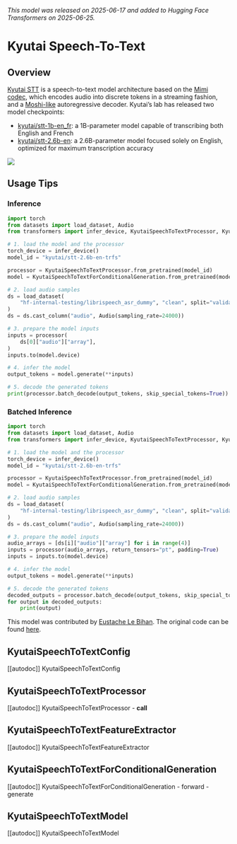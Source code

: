 <!--Copyright 2025 The HuggingFace Team. All rights reserved.

Licensed under the Apache License, Version 2.0 (the "License"); you may not use this file except in compliance with
the License. You may obtain a copy of the License at

http://www.apache.org/licenses/LICENSE-2.0

Unless required by applicable law or agreed to in writing, software distributed under the License is distributed on
an "AS IS" BASIS, WITHOUT WARRANTIES OR CONDITIONS OF ANY KIND, either express or implied. See the License for the
specific language governing permissions and limitations under the License.

⚠️ Note that this file is in Markdown but contain specific syntax for our doc-builder (similar to MDX) that may not be
rendered properly in your Markdown viewer.

-->
*This model was released on 2025-06-17 and added to Hugging Face Transformers on 2025-06-25.*

# Kyutai Speech-To-Text
## Overview

[Kyutai STT](https://kyutai.org/next/stt) is a speech-to-text model architecture based on the [Mimi codec](https://huggingface.co/docs/transformers/en/model_doc/mimi), which encodes audio into discrete tokens in a streaming fashion, and a [Moshi-like](https://huggingface.co/docs/transformers/en/model_doc/moshi) autoregressive decoder. Kyutai’s lab has released two model checkpoints:
- [kyutai/stt-1b-en_fr](https://huggingface.co/kyutai/stt-1b-en_fr): a 1B-parameter model capable of transcribing both English and French
- [kyutai/stt-2.6b-en](https://huggingface.co/kyutai/stt-2.6b-en): a 2.6B-parameter model focused solely on English, optimized for maximum transcription accuracy

<div class="flex justify-center">
    <img src="https://huggingface.co/datasets/eustlb/documentation-images/resolve/main/kyutai_stt.png"/>
</div>

## Usage Tips

### Inference

```python
import torch
from datasets import load_dataset, Audio
from transformers import infer_device, KyutaiSpeechToTextProcessor, KyutaiSpeechToTextForConditionalGeneration

# 1. load the model and the processor
torch_device = infer_device()
model_id = "kyutai/stt-2.6b-en-trfs"

processor = KyutaiSpeechToTextProcessor.from_pretrained(model_id)
model = KyutaiSpeechToTextForConditionalGeneration.from_pretrained(model_id, device_map=torch_device, dtype="auto")

# 2. load audio samples
ds = load_dataset(
    "hf-internal-testing/librispeech_asr_dummy", "clean", split="validation"
)
ds = ds.cast_column("audio", Audio(sampling_rate=24000))

# 3. prepare the model inputs
inputs = processor(
    ds[0]["audio"]["array"],
)
inputs.to(model.device)

# 4. infer the model
output_tokens = model.generate(**inputs)

# 5. decode the generated tokens
print(processor.batch_decode(output_tokens, skip_special_tokens=True))
```

### Batched Inference

```python
import torch
from datasets import load_dataset, Audio
from transformers import infer_device, KyutaiSpeechToTextProcessor, KyutaiSpeechToTextForConditionalGeneration

# 1. load the model and the processor
torch_device = infer_device()
model_id = "kyutai/stt-2.6b-en-trfs"

processor = KyutaiSpeechToTextProcessor.from_pretrained(model_id)
model = KyutaiSpeechToTextForConditionalGeneration.from_pretrained(model_id, device_map=torch_device, dtype="auto")

# 2. load audio samples
ds = load_dataset(
    "hf-internal-testing/librispeech_asr_dummy", "clean", split="validation"
)
ds = ds.cast_column("audio", Audio(sampling_rate=24000))

# 3. prepare the model inputs
audio_arrays = [ds[i]["audio"]["array"] for i in range(4)]
inputs = processor(audio_arrays, return_tensors="pt", padding=True)
inputs = inputs.to(model.device)

# 4. infer the model
output_tokens = model.generate(**inputs)

# 5. decode the generated tokens
decoded_outputs = processor.batch_decode(output_tokens, skip_special_tokens=True)
for output in decoded_outputs:
    print(output)
```

This model was contributed by [Eustache Le Bihan](https://huggingface.co/eustlb).
The original code can be found [here](https://github.com/kyutai-labs/moshi).

## KyutaiSpeechToTextConfig

[[autodoc]] KyutaiSpeechToTextConfig

## KyutaiSpeechToTextProcessor

[[autodoc]] KyutaiSpeechToTextProcessor
    - __call__

## KyutaiSpeechToTextFeatureExtractor

[[autodoc]] KyutaiSpeechToTextFeatureExtractor

## KyutaiSpeechToTextForConditionalGeneration

[[autodoc]] KyutaiSpeechToTextForConditionalGeneration
    - forward
    - generate

## KyutaiSpeechToTextModel

[[autodoc]] KyutaiSpeechToTextModel
